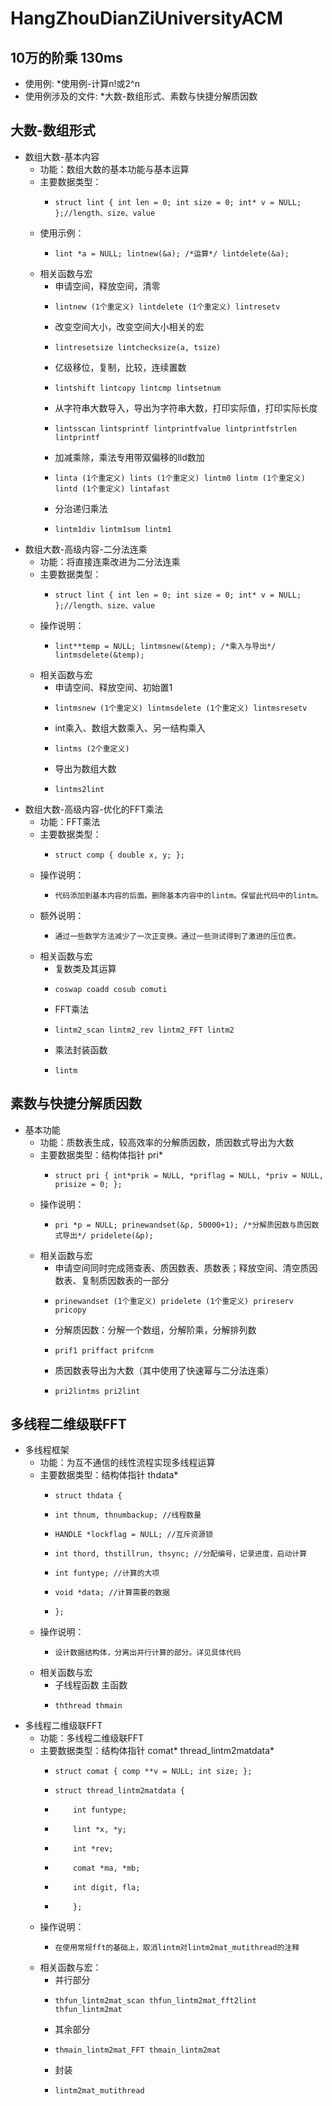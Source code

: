 # HangZhouDianZiUniversityACM
## 10万的阶乘 130ms
* 使用例: 
    *使用例-计算n!或2^n
* 使用例涉及的文件: 
    *大数-数组形式、素数与快捷分解质因数
    
## 大数-数组形式
* 数组大数-基本内容
    * 功能：数组大数的基本功能与基本运算
    * 主要数据类型：
      *     struct lint { int len = 0; int size = 0; int* v = NULL; };//length、size、value
    * 使用示例：
      *     lint *a = NULL; lintnew(&a); /*运算*/ lintdelete(&a);
    * 相关函数与宏
      *   申请空间，释放空间，清零
      *     lintnew (1个重定义) lintdelete (1个重定义) lintresetv
      *   改变空间大小，改变空间大小相关的宏
      *     lintresetsize lintchecksize(a, tsize)
      *   亿级移位，复制，比较，连续置数
      *     lintshift lintcopy lintcmp lintsetnum
      *   从字符串大数导入，导出为字符串大数，打印实际值，打印实际长度
      *     lintsscan lintsprintf lintprintfvalue lintprintfstrlen lintprintf
      *   加减乘除，乘法专用带双偏移的lld数加
      *     linta (1个重定义) lints (1个重定义) lintm0 lintm (1个重定义) lintd (1个重定义) lintafast
      *   分治递归乘法
      *     lintm1div lintm1sum lintm1
* 数组大数-高级内容-二分法连乘
    * 功能：将直接连乘改进为二分法连乘
    * 主要数据类型：
      *     struct lint { int len = 0; int size = 0; int* v = NULL; };//length、size、value
    * 操作说明：
      *     lint**temp = NULL; lintmsnew(&temp); /*乘入与导出*/ lintmsdelete(&temp);
    * 相关函数与宏
      *   申请空间、释放空间、初始置1
      *     lintmsnew (1个重定义) lintmsdelete (1个重定义) lintmsresetv
      *   int乘入、数组大数乘入、另一结构乘入
      *     lintms (2个重定义)
      *   导出为数组大数
      *     lintms2lint
* 数组大数-高级内容-优化的FFT乘法
    * 功能：FFT乘法
    * 主要数据类型：
      *     struct comp { double x, y; };
    * 操作说明：
      *     代码添加到基本内容的后面。删除基本内容中的lintm。保留此代码中的lintm。
    * 额外说明：
      *     通过一些数学方法减少了一次正变换。通过一些测试得到了激进的压位表。
    * 相关函数与宏
      *   复数类及其运算
      *     coswap coadd cosub comuti
      *   FFT乘法
      *     lintm2_scan lintm2_rev lintm2_FFT lintm2
      *   乘法封装函数
      *     lintm
      
## 素数与快捷分解质因数
* 基本功能
    * 功能：质数表生成，较高效率的分解质因数，质因数式导出为大数
    * 主要数据类型：结构体指针 pri*
      *     struct pri { int*prik = NULL, *priflag = NULL, *priv = NULL, prisize = 0; };
    * 操作说明：
      *     pri *p = NULL; prinewandset(&p, 50000+1); /*分解质因数与质因数式导出*/ pridelete(&p);
    * 相关函数与宏
      *   申请空间同时完成筛查表、质因数表、质数表；释放空间、清空质因数表、复制质因数表的一部分
      *     prinewandset (1个重定义) pridelete (1个重定义) prireserv pricopy
      *   分解质因数：分解一个数组，分解阶乘，分解排列数
      *     prif1 priffact prifcnm
      *   质因数表导出为大数（其中使用了快速幂与二分法连乘）
      *     pri2lintms pri2lint

## 多线程二维级联FFT
* 多线程框架
    * 功能：为互不通信的线性流程实现多线程运算
    * 主要数据类型：结构体指针 thdata*
      *     struct thdata {
      *     int thnum, thnumbackup; //线程数量
      *     HANDLE *lockflag = NULL; //互斥资源锁
      *     int thord, thstillrun, thsync; //分配编号，记录进度，启动计算
      *     int funtype; //计算的大项
      *     void *data; //计算需要的数据
      *     };
    * 操作说明：
      *     设计数据结构体，分离出并行计算的部分。详见具体代码
    * 相关函数与宏
      *   子线程函数 主函数
      *     ththread thmain
* 多线程二维级联FFT
    * 功能：多线程二维级联FFT
    * 主要数据类型：结构体指针 comat* thread_lintm2matdata*
      *     struct comat { comp **v = NULL; int size; };
      *     struct thread_lintm2matdata {
      *     	int funtype;
      *     	lint *x, *y;
      *     	int *rev;
      *     	comat *ma, *mb;
      *     	int digit, fla;
      *     	};
    * 操作说明：
      *     在使用常规fft的基础上，取消lintm对lintm2mat_mutithread的注释
    * 相关函数与宏：
      *   并行部分
      *     thfun_lintm2mat_scan thfun_lintm2mat_fft2lint thfun_lintm2mat
      *   其余部分
      *     thmain_lintm2mat_FFT thmain_lintm2mat 
      *   封装
      *     lintm2mat_mutithread
